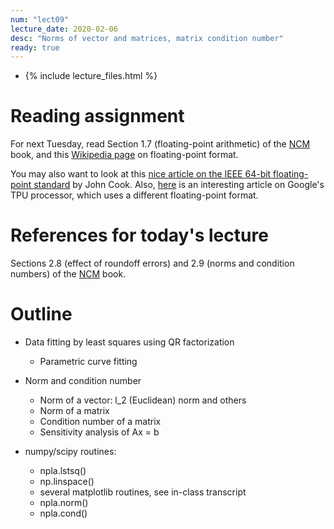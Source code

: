 ```yaml
---
num: "lect09"
lecture_date: 2020-02-06
desc: "Norms of vector and matrices, matrix condition number"
ready: true
---
```


* {% include lecture_files.html %}

# Reading assignment

For next Tuesday, read
Section 1.7 (floating-point arithmetic) of the
[NCM](http://www.cs.ucsb.edu/~gilbert/cs111/chapters/) book, 
and this [Wikipedia page](https://en.wikipedia.org/wiki/Double-precision_floating-point_format) on floating-point format.

You may also want to look at this
[nice article on the IEEE 64-bit floating-point standard](https://www.johndcook.com/blog/2009/04/06/anatomy-of-a-floating-point-number/)
by John Cook.
Also, [here](https://www.nextplatform.com/2018/05/10/tearing-apart-googles-tpu-3-0-ai-coprocessor/) is an interesting article on Google's TPU processor, which uses a different floating-point format.


# References for today's lecture

Sections 2.8 (effect of roundoff errors) and 2.9 (norms and condition numbers) of the
[NCM](http://www.cs.ucsb.edu/~gilbert/cs111/chapters/) book.

# Outline

- Data fitting by least squares using QR factorization
    - Parametric curve fitting 

- Norm and condition number
   - Norm of a vector: l_2 (Euclidean) norm and others
   - Norm of a matrix 
   - Condition number of a matrix 
   - Sensitivity analysis of Ax = b 

- numpy/scipy routines:
  - npla.lstsq() 
  - np.linspace() 
  - several matplotlib routines, see in-class transcript
  - npla.norm()
  - npla.cond()

